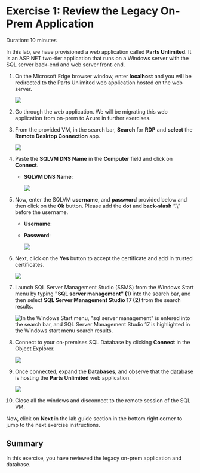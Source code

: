 # Exercise 1: Review the Legacy On-Prem Application

Duration: 10 minutes

In this lab, we have provisioned a web application called **Parts Unlimited**. It is an ASP.NET two-tier application that runs on a Windows server with the SQL server back-end and web server front-end.

1. On the Microsoft Edge browser window, enter **localhost** and you will be redirected to the Parts Unlimited web application hosted on the web server.

   ![](media/localhost_new.png)
   
2. Go through the web application. We will be migrating this web application from on-prem to Azure in further exercises.

3. From the provided VM, in the search bar, **Search** for **RDP** and **select** the **Remote Desktop Connection** app.
   
    ![](media/RDP-new.png)

4. Paste the **SQLVM DNS Name** in the **Computer** field and click on **Connect**.
   * **SQLVM DNS Name**: **<inject key="SQLVM DNS Name" style="color:blue" />**

      ![](media/rdp-vm2.png)  
 
5. Now, enter the SQLVM **username**, and **password** provided below and then click on the **Ok** button. Please add the **dot** and **back-slash** “.\” before the username.
   * **Username**: **<inject key="SQLVM Username"/>** 
   * **Password**: **<inject key="SQLVM Password"/>**
   
      ![](media/vm1-more-choices.png) 

6. Next, click on the **Yes** button to accept the certificate and add in trusted certificates.

   ![](media/logib-vm2-2.png)
   
7. Launch SQL Server Management Studio (SSMS) from the Windows Start menu by typing **"SQL server management" (1)** into the search bar, and then select **SQL Server Management Studio 17 (2)** from the search results.

    ![In the Windows Start menu, "sql server management" is entered into the search bar, and SQL Server Management Studio 17 is highlighted in the Windows start menu search results.](media/appmod-dma.png "SQL Server Management Studio 17")
   
8. Connect to your on-premises SQL Database by clicking **Connect** in the Object Explorer.
   
   ![](media/SSMS1.png)
   
9. Once connected, expand the **Databases**, and observe that the database is hosting the **Parts Unlimited** web application.
   
   ![](media/SSMS2.png)
   
10. Close all the windows and disconnect to the remote session of the SQL VM.
   
 Now, click on **Next** in the lab guide section in the bottom right corner to jump to the next exercise instructions.
   
## Summary
 
In this exercise, you have reviewed the legacy on-prem application and database. 
